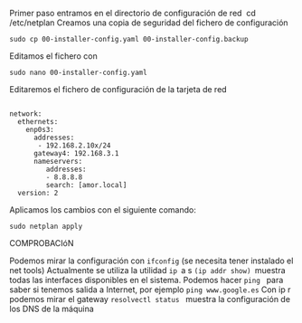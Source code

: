 Primer paso entramos en el directorio de configuración de red 
cd /etc/netplan
Creamos una copia de seguridad del fichero de configuración 

```
sudo cp 00-installer-config.yaml 00-installer-config.backup
```
Editamos el fichero con
```
sudo nano 00-installer-config.yaml
```
Editaremos el fichero de configuración de la tarjeta de red
```

network:
  ethernets:
    enp0s3:
      addresses:
       - 192.168.2.10x/24
      gateway4: 192.168.3.1
      nameservers:
         addresses:
         - 8.8.8.8
         search: [amor.local]
  version: 2
```
Aplicamos los cambios con el siguiente comando:
```
sudo netplan apply
```
COMPROBACIóN
 
Podemos mirar la configuración con ```ifconfig``` (se necesita tener instalado el net tools)
Actualmente se utiliza la utilidad ```ip ```a s ```(ip addr show) ```muestra todas las interfaces disponibles en el sistema.
Podemos hacer ```ping ```  para saber si tenemos salida a Internet, por ejemplo ```ping www.google.es```
Con ip r podemos mirar el gateway
```resolvectl status ``` muestra la configuración de los DNS de la máquina